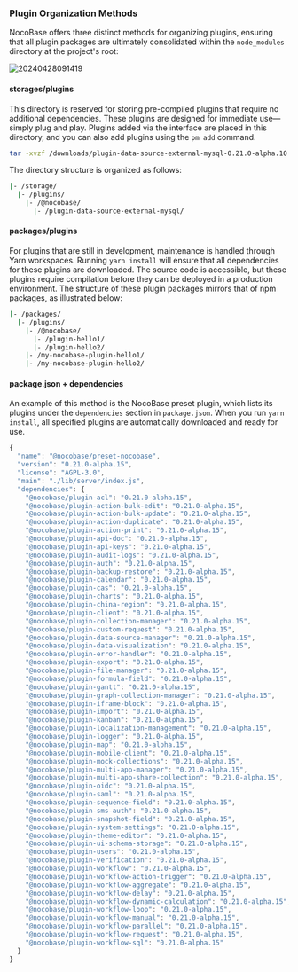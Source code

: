 ### Plugin Organization Methods

NocoBase offers three distinct methods for organizing plugins, ensuring that all plugin packages are ultimately consolidated within the `node_modules` directory at the project's root:

![20240428091419](https://static-docs.nocobase.com/20240428091419.png)

#### storages/plugins

This directory is reserved for storing pre-compiled plugins that require no additional dependencies. These plugins are designed for immediate use—simply plug and play. Plugins added via the interface are placed in this directory, and you can also add plugins using the `pm add` command.

```bash
tar -xvzf /downloads/plugin-data-source-external-mysql-0.21.0-alpha.10.tgz -C /my-nocobase-app/storage/plugins/@nocobase/plugin-data-source-external-mysql --strip-components=1
```

The directory structure is organized as follows:

```bash
|- /storage/
  |- /plugins/
    |- /@nocobase/
      |- /plugin-data-source-external-mysql/
```

#### packages/plugins

For plugins that are still in development, maintenance is handled through Yarn workspaces. Running `yarn install` will ensure that all dependencies for these plugins are downloaded. The source code is accessible, but these plugins require compilation before they can be deployed in a production environment. The structure of these plugin packages mirrors that of npm packages, as illustrated below:

```bash
|- /packages/
  |- /plugins/
    |- /@nocobase/
      |- /plugin-hello1/
      |- /plugin-hello2/
    |- /my-nocobase-plugin-hello1/
    |- /my-nocobase-plugin-hello2/
```

#### package.json + dependencies

An example of this method is the NocoBase preset plugin, which lists its plugins under the `dependencies` section in `package.json`. When you run `yarn install`, all specified plugins are automatically downloaded and ready for use.

```js
{
  "name": "@nocobase/preset-nocobase",
  "version": "0.21.0-alpha.15",
  "license": "AGPL-3.0",
  "main": "./lib/server/index.js",
  "dependencies": {
    "@nocobase/plugin-acl": "0.21.0-alpha.15",
    "@nocobase/plugin-action-bulk-edit": "0.21.0-alpha.15",
    "@nocobase/plugin-action-bulk-update": "0.21.0-alpha.15",
    "@nocobase/plugin-action-duplicate": "0.21.0-alpha.15",
    "@nocobase/plugin-action-print": "0.21.0-alpha.15",
    "@nocobase/plugin-api-doc": "0.21.0-alpha.15",
    "@nocobase/plugin-api-keys": "0.21.0-alpha.15",
    "@nocobase/plugin-audit-logs": "0.21.0-alpha.15",
    "@nocobase/plugin-auth": "0.21.0-alpha.15",
    "@nocobase/plugin-backup-restore": "0.21.0-alpha.15",
    "@nocobase/plugin-calendar": "0.21.0-alpha.15",
    "@nocobase/plugin-cas": "0.21.0-alpha.15",
    "@nocobase/plugin-charts": "0.21.0-alpha.15",
    "@nocobase/plugin-china-region": "0.21.0-alpha.15",
    "@nocobase/plugin-client": "0.21.0-alpha.15",
    "@nocobase/plugin-collection-manager": "0.21.0-alpha.15",
    "@nocobase/plugin-custom-request": "0.21.0-alpha.15",
    "@nocobase/plugin-data-source-manager": "0.21.0-alpha.15",
    "@nocobase/plugin-data-visualization": "0.21.0-alpha.15",
    "@nocobase/plugin-error-handler": "0.21.0-alpha.15",
    "@nocobase/plugin-export": "0.21.0-alpha.15",
    "@nocobase/plugin-file-manager": "0.21.0-alpha.15",
    "@nocobase/plugin-formula-field": "0.21.0-alpha.15",
    "@nocobase/plugin-gantt": "0.21.0-alpha.15",
    "@nocobase/plugin-graph-collection-manager": "0.21.0-alpha.15",
    "@nocobase/plugin-iframe-block": "0.21.0-alpha.15",
    "@nocobase/plugin-import": "0.21.0-alpha.15",
    "@nocobase/plugin-kanban": "0.21.0-alpha.15",
    "@nocobase/plugin-localization-management": "0.21.0-alpha.15",
    "@nocobase/plugin-logger": "0.21.0-alpha.15",
    "@nocobase/plugin-map": "0.21.0-alpha.15",
    "@nocobase/plugin-mobile-client": "0.21.0-alpha.15",
    "@nocobase/plugin-mock-collections": "0.21.0-alpha.15",
    "@nocobase/plugin-multi-app-manager": "0.21.0-alpha.15",
    "@nocobase/plugin-multi-app-share-collection": "0.21.0-alpha.15",
    "@nocobase/plugin-oidc": "0.21.0-alpha.15",
    "@nocobase/plugin-saml": "0.21.0-alpha.15",
    "@nocobase/plugin-sequence-field": "0.21.0-alpha.15",
    "@nocobase/plugin-sms-auth": "0.21.0-alpha.15",
    "@nocobase/plugin-snapshot-field": "0.21.0-alpha.15",
    "@nocobase/plugin-system-settings": "0.21.0-alpha.15",
    "@nocobase/plugin-theme-editor": "0.21.0-alpha.15",
    "@nocobase/plugin-ui-schema-storage": "0.21.0-alpha.15",
    "@nocobase/plugin-users": "0.21.0-alpha.15",
    "@nocobase/plugin-verification": "0.21.0-alpha.15",
    "@nocobase/plugin-workflow": "0.21.0-alpha.15",
    "@nocobase/plugin-workflow-action-trigger": "0.21.0-alpha.15",
    "@nocobase/plugin-workflow-aggregate": "0.21.0-alpha.15",
    "@nocobase/plugin-workflow-delay": "0.21.0-alpha.15",
    "@nocobase/plugin-workflow-dynamic-calculation": "0.21.0-alpha.15",
    "@nocobase/plugin-workflow-loop": "0.21.0-alpha.15",
    "@nocobase/plugin-workflow-manual": "0.21.0-alpha.15",
    "@nocobase/plugin-workflow-parallel": "0.21.0-alpha.15",
    "@nocobase/plugin-workflow-request": "0.21.0-alpha.15",
    "@nocobase/plugin-workflow-sql": "0.21.0-alpha.15"
  }
}
```
